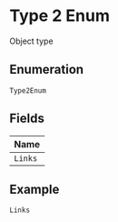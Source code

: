 
# Type 2 Enum

Object type

## Enumeration

`Type2Enum`

## Fields

| Name |
|  --- |
| `Links` |

## Example

```
Links
```

